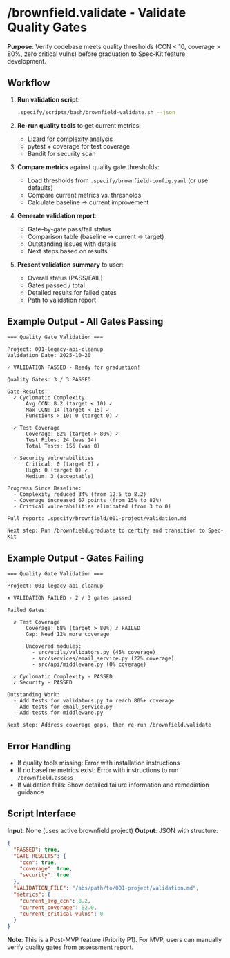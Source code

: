 # /brownfield.validate - Validate Quality Gates

**Purpose**: Verify codebase meets quality thresholds (CCN < 10, coverage > 80%, zero critical vulns) before graduation to Spec-Kit feature development.

## Workflow

1. **Run validation script**:
   ```bash
   .specify/scripts/bash/brownfield-validate.sh --json
   ```

2. **Re-run quality tools** to get current metrics:
   - Lizard for complexity analysis
   - pytest + coverage for test coverage
   - Bandit for security scan

3. **Compare metrics** against quality gate thresholds:
   - Load thresholds from `.specify/brownfield-config.yaml` (or use defaults)
   - Compare current metrics vs. thresholds
   - Calculate baseline → current improvement

4. **Generate validation report**:
   - Gate-by-gate pass/fail status
   - Comparison table (baseline → current → target)
   - Outstanding issues with details
   - Next steps based on results

5. **Present validation summary** to user:
   - Overall status (PASS/FAIL)
   - Gates passed / total
   - Detailed results for failed gates
   - Path to validation report

## Example Output - All Gates Passing

```
=== Quality Gate Validation ===

Project: 001-legacy-api-cleanup
Validation Date: 2025-10-20

✓ VALIDATION PASSED - Ready for graduation!

Quality Gates: 3 / 3 PASSED

Gate Results:
  ✓ Cyclomatic Complexity
      Avg CCN: 8.2 (target < 10) ✓
      Max CCN: 14 (target < 15) ✓
      Functions > 10: 0 (target 0) ✓

  ✓ Test Coverage
      Coverage: 82% (target > 80%) ✓
      Test Files: 24 (was 14)
      Total Tests: 156 (was 0)

  ✓ Security Vulnerabilities
      Critical: 0 (target 0) ✓
      High: 0 (target 0) ✓
      Medium: 3 (acceptable)

Progress Since Baseline:
  - Complexity reduced 34% (from 12.5 to 8.2)
  - Coverage increased 67 points (from 15% to 82%)
  - Critical vulnerabilities eliminated (from 3 to 0)

Full report: .specify/brownfield/001-project/validation.md

Next step: Run /brownfield.graduate to certify and transition to Spec-Kit
```

## Example Output - Gates Failing

```
=== Quality Gate Validation ===

Project: 001-legacy-api-cleanup

✗ VALIDATION FAILED - 2 / 3 gates passed

Failed Gates:

  ✗ Test Coverage
      Coverage: 68% (target > 80%) ✗ FAILED
      Gap: Need 12% more coverage

      Uncovered modules:
        - src/utils/validators.py (45% coverage)
        - src/services/email_service.py (22% coverage)
        - src/api/middleware.py (0% coverage)

  ✓ Cyclomatic Complexity - PASSED
  ✓ Security - PASSED

Outstanding Work:
  - Add tests for validators.py to reach 80%+ coverage
  - Add tests for email_service.py
  - Add tests for middleware.py

Next step: Address coverage gaps, then re-run /brownfield.validate
```

## Error Handling

- If quality tools missing: Error with installation instructions
- If no baseline metrics exist: Error with instructions to run `/brownfield.assess`
- If validation fails: Show detailed failure information and remediation guidance

## Script Interface

**Input**: None (uses active brownfield project)
**Output**: JSON with structure:
```json
{
  "PASSED": true,
  "GATE_RESULTS": {
    "ccn": true,
    "coverage": true,
    "security": true
  },
  "VALIDATION_FILE": "/abs/path/to/001-project/validation.md",
  "metrics": {
    "current_avg_ccn": 8.2,
    "current_coverage": 82.0,
    "current_critical_vulns": 0
  }
}
```

**Note**: This is a Post-MVP feature (Priority P1). For MVP, users can manually verify quality gates from assessment report.
